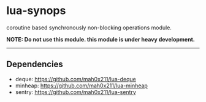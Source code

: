 lua-synops
===

coroutine based synchronously non-blocking operations module.

**NOTE: Do not use this module. this module is under heavy development.**

***

## Dependencies

- deque: <https://github.com/mah0x211/lua-deque>
- minheap: <https://github.com/mah0x211/lua-minheap>
- sentry: <https://github.com/mah0x211/lua-sentry>


